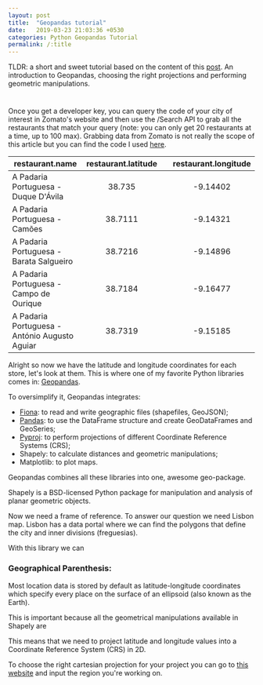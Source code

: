 ```yaml
---
layout: post
title:  "Geopandas tutorial"
date:   2019-03-23 21:03:36 +0530
categories: Python Geopandas Tutorial
permalink: /:title
---
```

TLDR: a short and sweet tutorial based on the content of this [post](https://ricardozacarias.com/padarias). An introduction to Geopandas, choosing the right projections and performing geometric manipulations.

<h1 id="posts-label"></h1>

Once you get a developer key, you can query the code of your city of interest in Zomato's website and then use the /Search API to grab all the restaurants that match your query (note: you can only get 20 restaurants at a time, up to 100 max). Grabbing data from Zomato is not really the scope of this article but you can find the code I used [here](github.com).

| restaurant.name                               | restaurant.latitude |      | restaurant.longitude |
| --------------------------------------------- | :-----------------: | ---- | :------------------: |
| A Padaria Portuguesa - Duque D'Ávila          |       38.735        |      |       -9.14402       |
| A Padaria Portuguesa - Camões                 |       38.7111       |      |       -9.14321       |
| A Padaria Portuguesa - Barata Salgueiro       |       38.7216       |      |       -9.14896       |
| A Padaria Portuguesa - Campo de Ourique       |       38.7184       |      |       -9.16477       |
| A Padaria Portuguesa - António Augusto Aguiar |       38.7319       |      |       -9.15185       |

Alright so now we have the latitude and longitude coordinates for each store, let's look at them. This is where one of my favorite Python libraries comes in: [Geopandas](https://geopandas.org/).

To oversimplify it, Geopandas integrates:

- [Fiona](https://pypi.org/project/Fiona/): to read and write geographic files (shapefiles, GeoJSON);
- [Pandas](https://pandas.pydata.org/): to use the DataFrame structure and create GeoDataFrames and GeoSeries;
- [Pyproj](https://pypi.org/project/pyproj/): to perform projections of different Coordinate Reference Systems (CRS);
- Shapely: to calculate distances and geometric manipulations;
- Matplotlib: to plot maps.

Geopandas combines all these libraries into one, awesome geo-package.



Shapely is a BSD-licensed Python package for manipulation and analysis of planar geometric objects.

Now we need a frame of reference. To answer our question we need Lisbon map. Lisbon has a data portal where we can find the polygons that define the city and inner divisions (freguesias).

With this library we can

<i class="fas fa-camera"></i>



### Geographical Parenthesis:

Most location data is stored by default as latitude-longitude coordinates which specify every place on the surface of an ellipsoid (also known as the Earth). 

This is important because all the geometrical manipulations available in Shapely are 

This means that we need to project latitude and longitude values into a Coordinate Reference System (CRS) in 2D. 

To choose the right cartesian projection for your project you can go to [this website](https://epsg.io/) and input the region you're working on. 